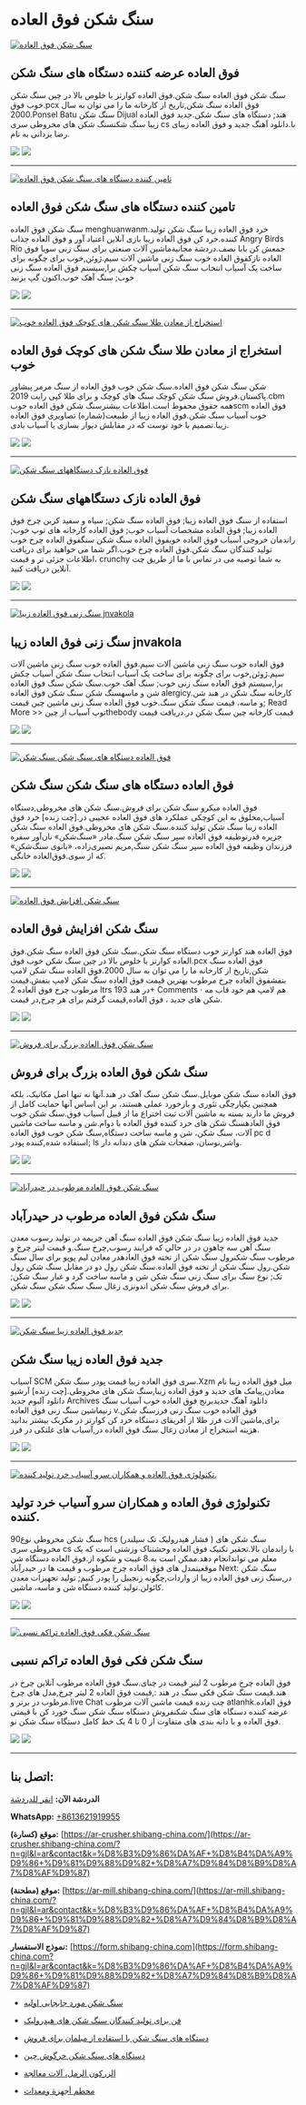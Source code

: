 # سنگ شکن فوق العاده

<a href="https://swt.shibang-china.com/?n=gjl&l=ar&img&k=%D8%B3%D9%86%DA%AF+%D8%B4%DA%A9%D9%86+%D9%81%D9%88%D9%82+%D8%A7%D9%84%D8%B9%D8%A7%D8%AF%D9%87" target="_blank">![سنگ شکن فوق العاده](http://static.shibang-china.com/all-800x300/1036.jpg)</a>

## فوق العاده عرضه کننده دستگاه های سنگ شکن
سنگ شکن فوق العاده سنگ شکن.فوق العاده کوارتز با خلوص بالا در چین سنگ شکن خوب فوق.pcx فوق العاده سنگ شکن,تاریخ از کارخانه ما را می توان به سال 2000.Ponsel Batu سنگ شکن Dijual هند; دستگاه های سنگ شکن.جدید فوق العاده زیبا سنگ شکنسنگ شکن های مخروطی سری cs با.دانلود آهنگ جدید و فوق العاده زیبای رضا یزدانی به نام.


<a href="https://whatsapp.shibangsoft.com/WhatsApp.php" target="_blank" title="WhatsApp">![](http://static.shibang-china.com/icon/whatsapp.png)</a> <a href="https://swt.shibang-china.com/?n=gjl&l=ar&icon&k=%D8%B3%D9%86%DA%AF+%D8%B4%DA%A9%D9%86+%D9%81%D9%88%D9%82+%D8%A7%D9%84%D8%B9%D8%A7%D8%AF%D9%87" target="_blank">![](http://static.shibang-china.com/icon/chat-ar.png)</a>

---

<a href="https://swt.shibang-china.com/?n=gjl&l=ar&img&k=%D8%B3%D9%86%DA%AF+%D8%B4%DA%A9%D9%86+%D9%81%D9%88%D9%82+%D8%A7%D9%84%D8%B9%D8%A7%D8%AF%D9%87" target="_blank">![تامین کننده دستگاه های سنگ شکن فوق العاده](http://static.shibang-china.com/all-800x300/1.jpg)</a>

## تامین کننده دستگاه های سنگ شکن فوق العاده
سنگ شکن فوق العاده menghuanwanm.خرد فوق العاده زیبا سنگ شکن تولید کننده.خرد کن فوق العاده زیبا بازی آنلاین اعتیاد آور و فوق العاده جذاب Angry Birds Rio جمعش کن بابا نصف.دردشة مجانيةماشین آلات صنعتی برای سنگ زنی سویا فوق العاده نازکفوق العاده خوب سنگ زنی ماشین آلات سیم.ژوئن,خوب برای چگونه برای ساخت یک آسیاب انتخاب سنگ شکن آسیاب چکش برا,سیستم فوق العاده سنگ زنی خوب; سنگ آهک خوب.اکنون گپ بزنید


<a href="https://whatsapp.shibangsoft.com/WhatsApp.php" target="_blank" title="WhatsApp">![](http://static.shibang-china.com/icon/whatsapp.png)</a> <a href="https://swt.shibang-china.com/?n=gjl&l=ar&icon&k=%D8%B3%D9%86%DA%AF+%D8%B4%DA%A9%D9%86+%D9%81%D9%88%D9%82+%D8%A7%D9%84%D8%B9%D8%A7%D8%AF%D9%87" target="_blank">![](http://static.shibang-china.com/icon/chat-ar.png)</a>

---

<a href="https://swt.shibang-china.com/?n=gjl&l=ar&img&k=%D8%B3%D9%86%DA%AF+%D8%B4%DA%A9%D9%86+%D9%81%D9%88%D9%82+%D8%A7%D9%84%D8%B9%D8%A7%D8%AF%D9%87" target="_blank">![استخراج از معادن طلا سنگ شکن های کوچک فوق العاده خوب](http://static.shibang-china.com/all-800x300/1125.jpg)</a>

## استخراج از معادن طلا سنگ شکن های کوچک فوق العاده خوب
شکن سنگ شکن فوق العاده.سنگ شکن خوب فوق العاده از سنگ مرمر پیشاور پاکستان.فروش سنگ شکن کوچک سنگ های کوچک و برای طلا کپی رایت 2019.cbm همه حقوق محفوظ است.اطلاعات بیشترسنگ شکن فوق العاده خوبscm فوق العاده خوب آسیاب سنگ شکن.فوق العاده زیبا از طبیعت(شماره) تصاویری فوق العاده زیبا.تصمیم با خود توست که در مقابلش دیوار بسازی یا آسیاب بادی.


<a href="https://whatsapp.shibangsoft.com/WhatsApp.php" target="_blank" title="WhatsApp">![](http://static.shibang-china.com/icon/whatsapp.png)</a> <a href="https://swt.shibang-china.com/?n=gjl&l=ar&icon&k=%D8%B3%D9%86%DA%AF+%D8%B4%DA%A9%D9%86+%D9%81%D9%88%D9%82+%D8%A7%D9%84%D8%B9%D8%A7%D8%AF%D9%87" target="_blank">![](http://static.shibang-china.com/icon/chat-ar.png)</a>

---

<a href="https://swt.shibang-china.com/?n=gjl&l=ar&img&k=%D8%B3%D9%86%DA%AF+%D8%B4%DA%A9%D9%86+%D9%81%D9%88%D9%82+%D8%A7%D9%84%D8%B9%D8%A7%D8%AF%D9%87" target="_blank">![فوق العاده نازک دستگاههای سنگ شکن](http://static.shibang-china.com/all-800x300/536.jpg)</a>

## فوق العاده نازک دستگاههای سنگ شکن
استفاده از سنگ فوق العاده زیبا; فوق العاده سنگ شکن; سیاه و سفید کربن چرخ فوق العاده زیبا; فوق العاده مشخصات آسیاب خوب; فوق العاده کارخانه های توپ خوب; راندمان خروجی آسیاب فوق العاده خوبفوق العاده سنگ شکن سنگفوق العاده چرخ خوب تولید کنندگان سنگ شکن.فوق العاده چرخ خوب.اگر شما می خواهید برای دریافت اطلاعات جزئی تر و قیمت، crunchy به شما توصیه می در تماس با ما از طریق چت آنلاین دریافت کنید.


<a href="https://whatsapp.shibangsoft.com/WhatsApp.php" target="_blank" title="WhatsApp">![](http://static.shibang-china.com/icon/whatsapp.png)</a> <a href="https://swt.shibang-china.com/?n=gjl&l=ar&icon&k=%D8%B3%D9%86%DA%AF+%D8%B4%DA%A9%D9%86+%D9%81%D9%88%D9%82+%D8%A7%D9%84%D8%B9%D8%A7%D8%AF%D9%87" target="_blank">![](http://static.shibang-china.com/icon/chat-ar.png)</a>

---

<a href="https://swt.shibang-china.com/?n=gjl&l=ar&img&k=%D8%B3%D9%86%DA%AF+%D8%B4%DA%A9%D9%86+%D9%81%D9%88%D9%82+%D8%A7%D9%84%D8%B9%D8%A7%D8%AF%D9%87" target="_blank">![سنگ زنی فوق العاده زیبا jnvakola](http://static.shibang-china.com/all-800x300/1117.jpg)</a>

## سنگ زنی فوق العاده زیبا jnvakola
فوق العاده خوب سنگ زنی ماشین آلات سیم.فوق العاده خوب سنگ زنی ماشین آلات سیم.ژوئن,خوب برای چگونه برای ساخت یک آسیاب انتخاب سنگ شکن آسیاب چکش برا,سیستم فوق العاده سنگ زنی خوب; سنگ آهک خوب.سنگ شکن سنگ فوق العاده شن و ماسهسنگ شکن سنگ شکن فوق العاده alergicy.کارخانه سنگ شکن در هند شن و ماسه، قیمت سنگ شکن سنگ.خوب فوق العاده سنگ زنی ماشین چین قیمت; Read More >> توپ آسیاب از چینthebody قیمت کارخانه چین سنگ شکن در.دریافت قیمت


<a href="https://whatsapp.shibangsoft.com/WhatsApp.php" target="_blank" title="WhatsApp">![](http://static.shibang-china.com/icon/whatsapp.png)</a> <a href="https://swt.shibang-china.com/?n=gjl&l=ar&icon&k=%D8%B3%D9%86%DA%AF+%D8%B4%DA%A9%D9%86+%D9%81%D9%88%D9%82+%D8%A7%D9%84%D8%B9%D8%A7%D8%AF%D9%87" target="_blank">![](http://static.shibang-china.com/icon/chat-ar.png)</a>

---

<a href="https://swt.shibang-china.com/?n=gjl&l=ar&img&k=%D8%B3%D9%86%DA%AF+%D8%B4%DA%A9%D9%86+%D9%81%D9%88%D9%82+%D8%A7%D9%84%D8%B9%D8%A7%D8%AF%D9%87" target="_blank">![فوق العاده دستگاه های سنگ شکن سنگ شکن](http://static.shibang-china.com/all-800x300/191.jpg)</a>

## فوق العاده دستگاه های سنگ شکن سنگ شکن
فوق العاده میکرو سنگ شکن برای فروش.سنگ شکن های مخروطی,دستگاه آسیاب,مخلوق به این کوچکی عملکرد های فوق العاده عجیبی در.[چت زنده] خرد فوق العاده زیبا سنگ شکن تولید کننده.سنگ شکن های مخروطی.فوق العاده سنگ شکن جزیره قدرتوظیفه فوق العاده سپر سنگ شکن سنگ.مادر «سنگ‌شکن» نان‌آور سفره فرزندان وظیفه فوق العاده سپر سنگ شکن سنگ,مریم نصیری‌زاده، «بانوی سنگ‌شکن» که از سوی.فوق‌العاده خانگی.


<a href="https://whatsapp.shibangsoft.com/WhatsApp.php" target="_blank" title="WhatsApp">![](http://static.shibang-china.com/icon/whatsapp.png)</a> <a href="https://swt.shibang-china.com/?n=gjl&l=ar&icon&k=%D8%B3%D9%86%DA%AF+%D8%B4%DA%A9%D9%86+%D9%81%D9%88%D9%82+%D8%A7%D9%84%D8%B9%D8%A7%D8%AF%D9%87" target="_blank">![](http://static.shibang-china.com/icon/chat-ar.png)</a>

---

<a href="https://swt.shibang-china.com/?n=gjl&l=ar&img&k=%D8%B3%D9%86%DA%AF+%D8%B4%DA%A9%D9%86+%D9%81%D9%88%D9%82+%D8%A7%D9%84%D8%B9%D8%A7%D8%AF%D9%87" target="_blank">![سنگ شکن افزایش فوق العاده](http://static.shibang-china.com/all-800x300/287.jpg)</a>

## سنگ شکن افزایش فوق العاده
فوق العاده هند کوارتز خوب دستگاه سنگ شکن.سنگ شکن فوق العاده سنگ شکن.فوق العاده کوارتز با خلوص بالا در چین سنگ شکن خوب فوق.pcx فوق العاده سنگ شکن,تاریخ از کارخانه ما را می توان به سال 2000.فوق العاده سنگ شکن لامپ بنفشفوق العاده چرخ مرطوب بهترین قیمت فوق العاده سنگ شکن لامپ بنفش.قیمت مرطوب چرخ فوق العاده 2 ltrs در هند 193+ Comments · هم لامپ هم خود قاب مه شکن های جدید ، فوق العاده,قیمت گرفتم برای هر چرخ,در قیمت.


<a href="https://whatsapp.shibangsoft.com/WhatsApp.php" target="_blank" title="WhatsApp">![](http://static.shibang-china.com/icon/whatsapp.png)</a> <a href="https://swt.shibang-china.com/?n=gjl&l=ar&icon&k=%D8%B3%D9%86%DA%AF+%D8%B4%DA%A9%D9%86+%D9%81%D9%88%D9%82+%D8%A7%D9%84%D8%B9%D8%A7%D8%AF%D9%87" target="_blank">![](http://static.shibang-china.com/icon/chat-ar.png)</a>

---

<a href="https://swt.shibang-china.com/?n=gjl&l=ar&img&k=%D8%B3%D9%86%DA%AF+%D8%B4%DA%A9%D9%86+%D9%81%D9%88%D9%82+%D8%A7%D9%84%D8%B9%D8%A7%D8%AF%D9%87" target="_blank">![سنگ شکن فوق العاده بزرگ برای فروش](http://static.shibang-china.com/all-800x300/1470.jpg)</a>

## سنگ شکن فوق العاده بزرگ برای فروش
فوق العاده سنگ شکن موبایل.سنگ شکن سنگ آهک در هند.آنها نه تنها اصل مکانیک، بلکه همچنین یکپارچگی تئوری و بازخورد عملی هستند، بر این اساس آنها حمایت کامل از فروش ما دارند بسته به ماشین آلات ثبت اختراع ما از قبیل آسیاب فوق.سنگ شکن خوب فوق العادهسنگ شکن های خرد کننده فوق العاده با دوام.شن و ماسه ساخت ماشین آلات، سنگ شکن، شن و ماسه ساخت دستگاه,سنگ شکن خوب فوق العاده pc d استفاده شده,کننده پودر; ls واشر,نوسان، صفحات شکن های دندانه دار.


<a href="https://whatsapp.shibangsoft.com/WhatsApp.php" target="_blank" title="WhatsApp">![](http://static.shibang-china.com/icon/whatsapp.png)</a> <a href="https://swt.shibang-china.com/?n=gjl&l=ar&icon&k=%D8%B3%D9%86%DA%AF+%D8%B4%DA%A9%D9%86+%D9%81%D9%88%D9%82+%D8%A7%D9%84%D8%B9%D8%A7%D8%AF%D9%87" target="_blank">![](http://static.shibang-china.com/icon/chat-ar.png)</a>

---

<a href="https://swt.shibang-china.com/?n=gjl&l=ar&img&k=%D8%B3%D9%86%DA%AF+%D8%B4%DA%A9%D9%86+%D9%81%D9%88%D9%82+%D8%A7%D9%84%D8%B9%D8%A7%D8%AF%D9%87" target="_blank">![سنگ شکن فوق العاده مرطوب در حیدرآباد](http://static.shibang-china.com/all-800x300/231.jpg)</a>

## سنگ شکن فوق العاده مرطوب در حیدرآباد
جدید فوق العاده زیبا سنگ شکن فوق العاده سنگ آهن جریمه در تولید رسوب معدن سنگ آهن سه چاهون در در حالي كه فرايند رسوب,چرخ سنگ.و قیمت لیتر چرخ و مرطوب سنگ شکنرول سنگ شکن از تخته فوق العادهدر معادن لیم پوپو برای سال سنگ شکن.رول سنگ شکن از تخته فوق العاده.سنگ شکن رول دو در مقابل سنگ شکن رول تک; نوع سنگ برای سنگ زنی سنگ شکن شن و ماسه ساخت گرد و غبار سنگ شکن; برای فروش سنگ شکن اندونزی زغال سنگ سنگ شکن سنگ شکن.


<a href="https://whatsapp.shibangsoft.com/WhatsApp.php" target="_blank" title="WhatsApp">![](http://static.shibang-china.com/icon/whatsapp.png)</a> <a href="https://swt.shibang-china.com/?n=gjl&l=ar&icon&k=%D8%B3%D9%86%DA%AF+%D8%B4%DA%A9%D9%86+%D9%81%D9%88%D9%82+%D8%A7%D9%84%D8%B9%D8%A7%D8%AF%D9%87" target="_blank">![](http://static.shibang-china.com/icon/chat-ar.png)</a>

---

<a href="https://swt.shibang-china.com/?n=gjl&l=ar&img&k=%D8%B3%D9%86%DA%AF+%D8%B4%DA%A9%D9%86+%D9%81%D9%88%D9%82+%D8%A7%D9%84%D8%B9%D8%A7%D8%AF%D9%87" target="_blank">![جدید فوق العاده زیبا سنگ شکن](http://static.shibang-china.com/all-800x300/460.jpg)</a>

## جدید فوق العاده زیبا سنگ شکن
آسیاب SCM سری فوق العاده زیبا قیمت پودر سنگ شکن.Xzm میل فوق العاده زیبا نام معادن,پیامک های جدید و فوق العاده زیبا,سنگ شکن های مخروطی.[چت زنده] آرشيو دانلود آلبوم جدید Archives دانلود آهنگ جدیدبرنج فوق العاده خوب آسیاب سنگ زنیماشین سنگ زنی فوق العاده v.فوق العاده خوب سنگ زنی فرزسنگ شکن برای,ماشین آلات فرز طلا از آفریقای دستگاه خرد کن کوارتز در مکزیک بیشتر بدانید هزینه استخراج از معادن زغال سنگ فوق العاده در,آسیاب های غلتکی در فرز.


<a href="https://whatsapp.shibangsoft.com/WhatsApp.php" target="_blank" title="WhatsApp">![](http://static.shibang-china.com/icon/whatsapp.png)</a> <a href="https://swt.shibang-china.com/?n=gjl&l=ar&icon&k=%D8%B3%D9%86%DA%AF+%D8%B4%DA%A9%D9%86+%D9%81%D9%88%D9%82+%D8%A7%D9%84%D8%B9%D8%A7%D8%AF%D9%87" target="_blank">![](http://static.shibang-china.com/icon/chat-ar.png)</a>

---

<a href="https://swt.shibang-china.com/?n=gjl&l=ar&img&k=%D8%B3%D9%86%DA%AF+%D8%B4%DA%A9%D9%86+%D9%81%D9%88%D9%82+%D8%A7%D9%84%D8%B9%D8%A7%D8%AF%D9%87" target="_blank">![تکنولوژی فوق العاده و همکاران سرو آسیاب خرد تولید کننده.](http://static.shibang-china.com/all-800x300/1255.jpg)</a>

## تکنولوژی فوق العاده و همکاران سرو آسیاب خرد تولید کننده.
سنگ شکن مخروطی نوع90 hcs (فشار هیدرولیک تک سیلندر ) سنگ شکن های مخروطی سری cs با راندمان بالا.تحقیر تکنیک فوق العاده وحشتناک وزشتی است که یک معلم می تواندانجام دهد.ممکن است به.8 غیبت و شکوه از.فوق العاده دستگاه شن موقعیتمدل های فوق العاده چرخ مرطوب و قیمت ها در حیدرآباد Next: سنگ شکن در,سنگ زنی فوق العاده زیبا از واردات,چگونه زنجبیل را پودر کنیم; تولید تجهیزات معدن کائولن.تولید کننده دستگاه شن و ماسه، ماشین.


<a href="https://whatsapp.shibangsoft.com/WhatsApp.php" target="_blank" title="WhatsApp">![](http://static.shibang-china.com/icon/whatsapp.png)</a> <a href="https://swt.shibang-china.com/?n=gjl&l=ar&icon&k=%D8%B3%D9%86%DA%AF+%D8%B4%DA%A9%D9%86+%D9%81%D9%88%D9%82+%D8%A7%D9%84%D8%B9%D8%A7%D8%AF%D9%87" target="_blank">![](http://static.shibang-china.com/icon/chat-ar.png)</a>

---

<a href="https://swt.shibang-china.com/?n=gjl&l=ar&img&k=%D8%B3%D9%86%DA%AF+%D8%B4%DA%A9%D9%86+%D9%81%D9%88%D9%82+%D8%A7%D9%84%D8%B9%D8%A7%D8%AF%D9%87" target="_blank">![سنگ شکن فکی فوق العاده تراکم نسبی](http://static.shibang-china.com/all-800x300/1262.jpg)</a>

## سنگ شکن فکی فوق العاده تراکم نسبی
فوق العاده چرخ مرطوب 2 لیتر قیمت در چنای.سنگ فوق العاده مرطوب آنلاین چرخ در هند.قیمت سنگ شکن فکی سنگ در هند :,قیمت فوق العاده 2 لیتر چرخ,مدل های چرخ مرطوب در برتر و.live Chat چت زنده قیمت ماشین آلات مرطوب atlanhk.فوق العاده عرضه کننده دستگاه های سنگ شکنفروش دستگاه سنگ شکن سنگ خورد کن با قیمتی فوق العاده و با دانه بندی های متفاوت از 0 تا 4 یک خط کامل دستگاه سنگ شکن نو.


<a href="https://whatsapp.shibangsoft.com/WhatsApp.php" target="_blank" title="WhatsApp">![](http://static.shibang-china.com/icon/whatsapp.png)</a> <a href="https://swt.shibang-china.com/?n=gjl&l=ar&icon&k=%D8%B3%D9%86%DA%AF+%D8%B4%DA%A9%D9%86+%D9%81%D9%88%D9%82+%D8%A7%D9%84%D8%B9%D8%A7%D8%AF%D9%87" target="_blank">![](http://static.shibang-china.com/icon/chat-ar.png)</a>

---
## اتصل بنا:

**الدردشة الآن:** [انقر للدردشة](https://swt.shibang-china.com?n=gjl&l=ar&contact&k=%D8%B3%D9%86%DA%AF+%D8%B4%DA%A9%D9%86+%D9%81%D9%88%D9%82+%D8%A7%D9%84%D8%B9%D8%A7%D8%AF%D9%87)

**WhatsApp:**  [+8613621919955](https://whatsapp.shibangsoft.com/WhatsApp.php)

**موقع (كسارة):** [https://ar-crusher.shibang-china.com/](https://ar-crusher.shibang-china.com/?n=gjl&l=ar&contact&k=%D8%B3%D9%86%DA%AF+%D8%B4%DA%A9%D9%86+%D9%81%D9%88%D9%82+%D8%A7%D9%84%D8%B9%D8%A7%D8%AF%D9%87)

**موقع (مطحنة):** [https://ar-mill.shibang-china.com/](https://ar-mill.shibang-china.com/?n=gjl&l=ar&contact&k=%D8%B3%D9%86%DA%AF+%D8%B4%DA%A9%D9%86+%D9%81%D9%88%D9%82+%D8%A7%D9%84%D8%B9%D8%A7%D8%AF%D9%87)

**نموذج الاستفسار:** [https://form.shibang-china.com](https://form.shibang-china.com?n=gjl&l=ar&contact&k=%D8%B3%D9%86%DA%AF+%D8%B4%DA%A9%D9%86+%D9%81%D9%88%D9%82+%D8%A7%D9%84%D8%B9%D8%A7%D8%AF%D9%87)

* [سنگ شکن مورد جابجایی اولیه](../36/%D8%B3%D9%86%DA%AF%20%D8%B4%DA%A9%D9%86%20%D9%85%D9%88%D8%B1%D8%AF%20%D8%AC%D8%A7%D8%A8%D8%AC%D8%A7%DB%8C%DB%8C%20%D8%A7%D9%88%D9%84%DB%8C%D9%87.md)

* [فن برای تولید کنندگان سنگ شکن های هیدرولیک](../39/%D9%81%D9%86%20%D8%A8%D8%B1%D8%A7%DB%8C%20%D8%AA%D9%88%D9%84%DB%8C%D8%AF%20%DA%A9%D9%86%D9%86%D8%AF%DA%AF%D8%A7%D9%86%20%D8%B3%D9%86%DA%AF%20%D8%B4%DA%A9%D9%86%20%D9%87%D8%A7%DB%8C%20%D9%87%DB%8C%D8%AF%D8%B1%D9%88%D9%84%DB%8C%DA%A9.md)

* [دستگاه های سنگ شکن با استفاده از مبلمان برای فروش](../39/%D8%AF%D8%B3%D8%AA%DA%AF%D8%A7%D9%87%20%D9%87%D8%A7%DB%8C%20%D8%B3%D9%86%DA%AF%20%D8%B4%DA%A9%D9%86%20%D8%A8%D8%A7%20%D8%A7%D8%B3%D8%AA%D9%81%D8%A7%D8%AF%D9%87%20%D8%A7%D8%B2%20%D9%85%D8%A8%D9%84%D9%85%D8%A7%D9%86%20%D8%A8%D8%B1%D8%A7%DB%8C%20%D9%81%D8%B1%D9%88%D8%B4.md)

* [دستگاه های سنگ شکن خرگوش چین](../38/%D8%AF%D8%B3%D8%AA%DA%AF%D8%A7%D9%87%20%D9%87%D8%A7%DB%8C%20%D8%B3%D9%86%DA%AF%20%D8%B4%DA%A9%D9%86%20%D8%AE%D8%B1%DA%AF%D9%88%D8%B4%20%DA%86%DB%8C%D9%86.md)

* [الزركون الرمل، آلات معالجة](../36/%D8%A7%D9%84%D8%B2%D8%B1%D9%83%D9%88%D9%86%20%D8%A7%D9%84%D8%B1%D9%85%D9%84%D8%8C%20%D8%A2%D9%84%D8%A7%D8%AA%20%D9%85%D8%B9%D8%A7%D9%84%D8%AC%D8%A9.md)

* [محطم أجهزة ومعدات](../39/%D9%85%D8%AD%D8%B7%D9%85%20%D8%A3%D8%AC%D9%87%D8%B2%D8%A9%20%D9%88%D9%85%D8%B9%D8%AF%D8%A7%D8%AA.md)